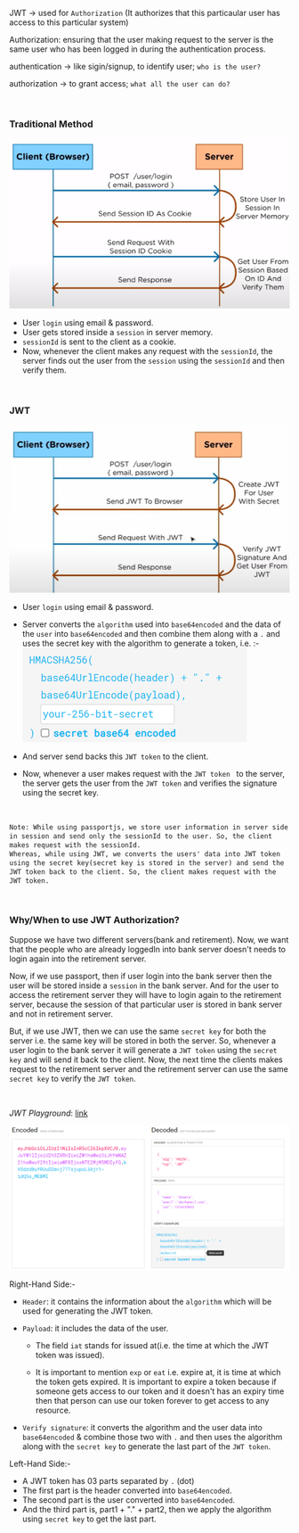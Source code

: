 JWT -> used for ```Authorization``` (It authorizes that this particaular user has access to this particular system)

Authorization: ensuring that the user making request to the server is the same user who has been logged in during the authentication process.

authentication -> like sigin/signup, to identify user; ```who is the user?```


authorization -> to grant access; ```what all the user can do?```

<br>

<h3>Traditional Method</h3>

![Alt text](images/image-2.png)

- User ```login``` using email & password.
- User gets stored inside a ```session``` in server memory.
- ```sessionId``` is sent to the client as a cookie.
- Now, whenever the client makes any request with the ```sessionId```, the server finds out the user from the ```session``` using the ```sessionId``` and then verify them.

<br>

<h3>JWT</h3>

![Alt text](images/image-1.png)

- User ```login``` using email & password.
- Server converts the ```algorithm``` used into ```base64encoded``` and the data of the ```user``` into ```base64encoded``` and then combine them along with a ```.``` and uses the secret key with the algorithm to generate a token, i.e. :- 
 ![Alt text](images/image-3.png)

- And server send backs this ```JWT token``` to the client.
- Now, whenever a user makes request with the ```JWT token ``` to the server, the server gets the user from the ```JWT token``` and verifies the signature using the secret key.

<br>

    Note: While using passportjs, we store user information in server side in session and send only the sessionId to the user. So, the client makes request with the sessionId.
    Whereas, while using JWT, we converts the users' data into JWT token using the secret key(secret key is stored in the server) and send the JWT token back to the client. So, the client makes request with the JWT token.

<br>

<h3>Why/When to use JWT Authorization?</h3>

Suppose we have two different servers(bank and retirement). Now, we want that the people who are already loggedIn into bank server doesn't needs to login again into the retirement server.


Now, if we use passport, then if user login into the bank server then the user will be stored inside a ```session``` in the bank server. And for the user to access the retirement server they will have to login again to the retirement server, because the session of that particular user is stored in bank server and not in retirement server.

But, if we use JWT, then we can use the same ```secret key``` for both the server i.e. the same key will be stored in both the server. So, whenever a user login to the bank server it will generate a ```JWT token``` using the ```secret key``` and will send it back to the client. Now, the next time the clients makes request to the retirement server and the retirement server can use the same ```secret key``` to verify the ``JWT token``.


<br>

*JWT Playground*: [link](https://jwt.io/)


![Alt text](images/image-4.png)

Right-Hand Side:-

- ```Header```: it contains the information about the ``algorithm`` which will be used for generating the JWT token.
- ```Payload```: it includes the data of the user. 

    - The field ```iat``` stands for issued at(i.e. the time at which the JWT token was issued).
    
    - It is important to mention ``exp`` or ``eat`` i.e. expire at, it is time at which the token gets expired. It is important to expire a token because if someone gets access to our token and it doesn't has an expiry time then that person can use our token forever to get access to any resource. 

- ```Verify signature```: it converts the algorithm and the user data into ```base64encoded``` & combine those two with ```.``` and then uses the algorithm along with the ``secret key`` to generate the last part of the ``JWT token``.


Left-Hand Side:-

- A JWT token has 03 parts separated by ```.``` (dot)
- The first part is the header converted into ```base64encoded```.
- The second part is the user converted into ```base64encoded```.
- And the third part is, part1 + "." + part2, then we apply the algorithm using ``secret key`` to get the last part.
